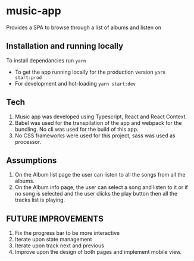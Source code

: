 # music-app

Provides a SPA to browse through a list of albums and listen on

## Installation and running locally

To install dependancies run
`yarn`

- To get the app running locally for the production version `yarn start:prod`
- For development and hot-loading `yarn start:dev`

## Tech

1. Music app was developed using Typescript, React and React Context.
2. Babel was used for the transpilation of the app and webpack for the bundling. No cli was used for the build of this app.
3. No CSS frameworks were used for this project, sass was used as processor.

## Assumptions

1. On the Album list page the user can listen to all the songs from all the albums.
2. On the Album info page, the user can select a song and listen to it or if no song is selected and the user clicks the play button then all the tracks list is playing.

## FUTURE IMPROVEMENTS

1. Fix the progress bar to be more interactive
2. Iterate upon state management
3. Iterate upon track next and previous
4. Improve upon the design of both pages and implement mobile view.
